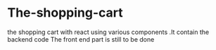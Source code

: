 # The-shopping-cart
the shopping cart with react using various components .It contain the backend code The front end part is still to be done 
